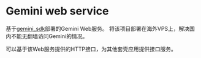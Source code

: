 # Gemini web service

基于[gemini_sdk](https://github.com/zhangjh/gemini_sdk)部署的Gemini Web服务。
将该项目部署在海外VPS上，解决国内不能无翻墙访问Gemini的情况。

可以基于该Web服务提供的HTTP接口，为其他套壳应用提供接口服务。